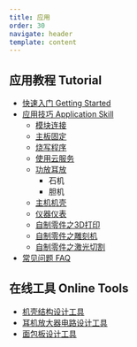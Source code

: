 ```yaml
---
title: 应用
order: 30
navigate: header
template: content
---
```


<!--pico-element card-1-->

## 应用教程 Tutorial
- [快速入门 Getting Started](#)
- [应用技巧 Application Skill](#)
    - [模块连接](#)
    - [主板固定](#)
    - [烧写程序](#)
    - [使用云服务](#)
    - [功放耳放](#)
        - 石机
        - 胆机
    - [主机机壳](#)
    - [仪器仪表](#)
    - [自制零件之3D打印](#)
    - [自制零件之雕刻机](#)
    - [自制零件之激光切割](#)
- [常见问题 FAQ](#)

<!--pico-element-end-->

<!--pico-element card-1-->

## 在线工具 Online Tools
- [机壳结构设计工具](#)
- [耳机放大器电路设计工具](#)
- [面包板设计工具](#)

<!--pico-element-end-->

